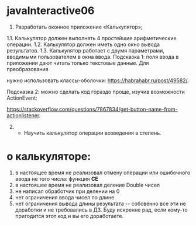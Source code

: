 # javaInteractive06
1. Разработать оконное приложение «Калькулятор»;

1.1. Калькулятор должен выполнять 4 простейшие арифметические операции.
1.2. Калькулятор должен иметь одно окно вывода результатов.
1.3. Калькулятор работает с двумя параметрами, вводимыми пользователем в окна ввода.
Подсказка 1: поля ввода в приложении дают читать только текстовые данные. Для преобразования

нужно использовать классы-оболочки: https://habrahabr.ru/post/49582/.

Подсказка 2: можно сделать код гораздо проще, изучив возможности ActionEvent:

https://stackoverflow.com/questions/7867834/get-button-name-from-actionlistener.

2. * Научить калькулятор операции возведения в степень.
# о калькуляторе:
1. в настоящее время не реализовал отмену операции или ошибочного ввода не того числа: функция **СЕ**
2. в настояшее время не реализовал деление Double чисел
3. не написал обработчик при делении на 0
4. нет ограничения ввода чисел по длине
5. нет ограничения вывода длины результата
--
собсвенно все эти не доработки и не требовались в ДЗ. Буду искренне рад, если кому-то пригодится этот код и вы его доработаете.
